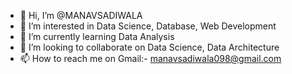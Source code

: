 - 👋 Hi, I’m @MANAVSADIWALA
- 👀 I’m interested in Data Science, Database, Web Development
- 🌱 I’m currently learning Data Analysis
- 💞️ I’m looking to collaborate on Data Science, Data Architecture  
- 📫 How to reach me on Gmail:- manavsadiwala098@gmail.com

<!---
MANAVSADIWALA/MANAVSADIWALA is a ✨ special ✨ repository because its `README.md` (this file) appears on your GitHub profile.
You can click the Preview link to take a look at your changes.
--->
